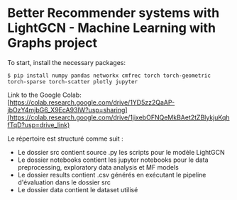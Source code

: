 # Better Recommender systems with LightGCN - Machine Learning with Graphs project

To start, install the necessary packages:

```shell
$ pip install numpy pandas networkx cmfrec torch torch-geometric torch-sparse torch-scatter plotly jupyter 
```
Link to the Google Colab: [https://colab.research.google.com/drive/1YD5zz2QaAP-jbOzY4mjbG6_X9EcA93lW?usp=sharing](https://colab.research.google.com/drive/1jixebOFNQeMkBAet2tZBlykjuKqhfTqD?usp=drive_link)

Le répertoire est structuré comme suit : 
- Le dossier src contient source .py les scripts pour le modèle LightGCN
- Le dossier notebooks contient les jupyter notebooks pour le data preprocessing, exploratory data analysis et MF models
- Le dossier results contient .csv générés en exécutant le pipeline d'évaluation dans le dossier src
- Le dossier data contient le dataset utilisé
  
